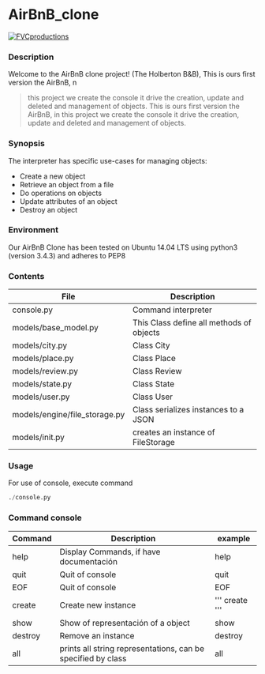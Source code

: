 # AirBnB_clone

<a href=""><img src="https://holbertonintranet.s3.amazonaws.com/uploads/medias/2018/6/65f4a1dd9c51265f49d0.png?X-Amz-Algorithm=AWS4-HMAC-SHA256&X-Amz-Credential=AKIARDDGGGOUXW7JF5MT%2F20190704%2Fus-east-1%2Fs3%2Faws4_request&X-Amz-Date=20190704T144425Z&X-Amz-Expires=86400&X-Amz-SignedHeaders=host&X-Amz-Signature=cba77781d9c11fea7bece26ffdcde190e657fa7ab6e2fcf2b408ca2fe6191251" title="FVCproductions" alt="FVCproductions"></a>

### Description
Welcome to the AirBnB clone project! (The Holberton B&amp;B), This is ours first version the AirBnB, n
> this project we create the console it drive the creation, update and deleted and management of objects. This is ours first version the AirBnB, in this project we create the console it drive the creation, update and deleted and management of objects. 

### Synopsis

The interpreter has specific use-cases for managing objects:
 - Create a new object
 - Retrieve an object from a file
 - Do operations on objects
 - Update attributes of an object
 - Destroy an object

### Environment

Our AirBnB Clone has been tested on Ubuntu 14.04 LTS using python3 (version 3.4.3) and adheres to PEP8

### Contents

| File | Description |
| --- | --- |
| console.py | Command interpreter |
| models/base_model.py | This Class define all methods of objects |
| models/city.py | Class City |
| models/place.py | Class Place |
| models/review.py | Class Review
| models/state.py | Class State |
| models/user.py | Class User |
| models/engine/file_storage.py | Class serializes instances to a JSON |
| models/init.py | creates an instance of FileStorage |

### Usage

For use of console, execute command

```python
./console.py
```

### Command console

| Command | Description | example |
| --- | --- | --- |
| help | Display Commands, if have documentación | help |
| quit | Quit of console | quit |
| EOF | Quit of console | EOF |
| create | Create new instance | ''' create <class name> ''' |
| show | Show of representación of a object | show <class name> <id> |
| destroy | Remove  an instance | destroy <class name> <id> |
| all | prints all string representations, can be specified by class | all |
